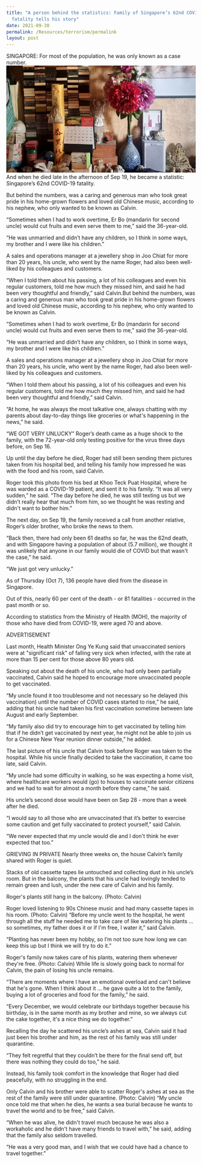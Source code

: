 ```yaml
---
title: "A person behind the statistics: Family of Singapore’s 62nd COVID-19
  fatality tells his story"
date: 2021-09-30
permalink: /Resources/terrorism/permalink
layout: post
---
```


SINGAPORE: For most of the population, he was only known as a case number.
![Alt text for image on Isomer site](/images/111111.jpg)
And when he died late in the afternoon of Sep 19, he became a statistic: Singapore’s 62nd COVID-19 fatality.

But behind the numbers, was a caring and generous man who took great pride in his home-grown flowers and loved old Chinese music, according to his nephew, who only wanted to be known as Calvin.

“Sometimes when I had to work overtime, Er Bo (mandarin for second uncle) would cut fruits and even serve them to me,” said the 36-year-old.

“He was unmarried and didn’t have any children, so I think in some ways, my brother and I were like his children.”

A sales and operations manager at a jewellery shop in Joo Chiat for more than 20 years, his uncle, who went by the name Roger, had also been well-liked by his colleagues and customers.

“When I told them about his passing, a lot of his colleagues and even his regular customers, told me how much they missed him, and said he had been very thoughtful and friendly,” said Calvin.But behind the numbers, was a caring and generous man who took great pride in his home-grown flowers and loved old Chinese music, according to his nephew, who only wanted to be known as Calvin.

“Sometimes when I had to work overtime, Er Bo (mandarin for second uncle) would cut fruits and even serve them to me,” said the 36-year-old.

“He was unmarried and didn’t have any children, so I think in some ways, my brother and I were like his children.”

A sales and operations manager at a jewellery shop in Joo Chiat for more than 20 years, his uncle, who went by the name Roger, had also been well-liked by his colleagues and customers.

“When I told them about his passing, a lot of his colleagues and even his regular customers, told me how much they missed him, and said he had been very thoughtful and friendly,” said Calvin.

“At home, he was always the most talkative one, always chatting with my parents about day-to-day things like groceries or what's happening in the news,” he said.

“WE GOT VERY UNLUCKY”
Roger’s death came as a huge shock to the family, with the 72-year-old only testing positive for the virus three days before, on Sep 16.

Up until the day before he died, Roger had still been sending them pictures taken from his hospital bed, and telling his family how impressed he was with the food and his room, said Calvin.

Roger took this photo from his bed at Khoo Teck Puat Hospital, where he was warded as a COVID-19 patient, and sent it to his family.
“It was all very sudden,” he said. “The day before he died, he was still texting us but we didn’t really hear that much from him, so we thought he was resting and didn't want to bother him.”

The next day, on Sep 19, the family received a call from another relative, Roger’s older brother, who broke the news to them.

“Back then, there had only been 61 deaths so far, he was the 62nd death, and with Singapore having a population of about (5.7 million), we thought it was unlikely that anyone in our family would die of COVID but that wasn't the case,” he said.

“We just got very unlucky.”

As of Thursday (Oct 7), 136 people have died from the disease in Singapore.

Out of this, nearly 60 per cent of the death - or 81 fatalities - occurred in the past month or so.

According to statistics from the Ministry of Health (MOH), the majority of those who have died from COVID-19, were aged 70 and above.

ADVERTISEMENT

Last month, Health Minister Ong Ye Kung said that unvaccinated seniors were at "significant risk" of falling very sick when infected, with the rate at more than 15 per cent for those above 80 years old.

Speaking out about the death of his uncle, who had only been partially vaccinated, Calvin said he hoped to encourage more unvaccinated people to get vaccinated.

“My uncle found it too troublesome and not necessary so he delayed (his vaccination) until the number of COVID cases started to rise,” he said, adding that his uncle had taken his first vaccination sometime between late August and early September.

“My family also did try to encourage him to get vaccinated by telling him that if he didn’t get vaccinated by next year, he might not be able to join us for a Chinese New Year reunion dinner outside,” he added.

The last picture of his uncle that Calvin took before Roger was taken to the hospital.
While his uncle finally decided to take the vaccination, it came too late, said Calvin.

“My uncle had some difficulty in walking, so he was expecting a home visit, where healthcare workers would (go) to houses to vaccinate senior citizens and we had to wait for almost a month before they came,” he said.

His uncle’s second dose would have been on Sep 28 - more than a week after he died.

“I would say to all those who are unvaccinated that it’s better to exercise some caution and get fully vaccinated to protect yourself,” said Calvin.

“We never expected that my uncle would die and I don't think he ever expected that too.”

GRIEVING IN PRIVATE
Nearly three weeks on, the house Calvin’s family shared with Roger is quiet.

Stacks of old cassette tapes lie untouched and collecting dust in his uncle’s room. But in the balcony, the plants that his uncle had lovingly tended to remain green and lush, under the new care of Calvin and his family.

Roger's plants still hang in the balcony. (Photo: Calvin)

Roger loved listening to 90s Chinese music and had many cassette tapes in his room. (Photo: Calvin)
“Before my uncle went to the hospital, he went through all the stuff he needed me to take care of like watering his plants ... so sometimes, my father does it or if I'm free, I water it,” said Calvin.

“Planting has never been my hobby, so I’m not too sure how long we can keep this up but I think we will try to do it.”

Roger's family now takes care of his plants, watering them whenever they're free. (Photo: Calvin)
While life is slowly going back to normal for Calvin, the pain of losing his uncle remains.

“There are moments where I have an emotional overload and can't believe that he's gone. When I think about it ... he gave quite a lot to the family, buying a lot of groceries and food for the family,” he said.

“Every December, we would celebrate our birthdays together because his birthday, is in the same month as my brother and mine, so we always cut the cake together, it's a nice thing we do together.”

Recalling the day he scattered his uncle’s ashes at sea, Calvin said it had just been his brother and him, as the rest of his family was still under quarantine.

“They felt regretful that they couldn’t be there for the final send off, but there was nothing they could do too,” he said.

Instead, his family took comfort in the knowledge that Roger had died peacefully, with no struggling in the end.


Only Calvin and his brother were able to scatter Roger's ashes at sea as the rest of the family were still under quarantine. (Photo: Calvin)
“My uncle once told me that when he dies, he wants a sea burial because he wants to travel the world and to be free,” said Calvin.

“When he was alive, he didn't travel much because he was also a workaholic and he didn't have many friends to travel with,” he said, adding that the family also seldom travelled.

“He was a very good man, and I wish that we could have had a chance to travel together.”